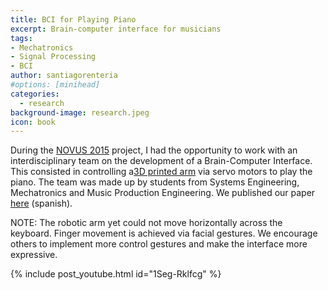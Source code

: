 ```yaml
---
title: BCI for Playing Piano
excerpt: Brain-computer interface for musicians
tags:
- Mechatronics
- Signal Processing
- BCI
author: santiagorenteria
#options: [minihead]
categories:
  - research
background-image: research.jpeg
icon: book
---
```


During the <a href="http://sitios.itesm.mx/novus/2015/convocatoria.html">NOVUS 2015</a> project, I had the opportunity to work with an interdisciplinary team on the development of a Brain-Computer Interface. This consisted in controlling a<a href="https://inmoov.fr/">3D printed arm</a> via servo motors to play the piano. The team was made up by students from Systems Engineering, Mechatronics and Music Production Engineering. We published our paper <a href="https://issuu.com/revistaheptagrama/docs/n4_completa/1?ff=true">here</a> (spanish).

NOTE: The robotic arm yet could not move horizontally across the keyboard. Finger movement is achieved via facial gestures. We encourage others to implement more control gestures and make the interface more expressive.

{% include post_youtube.html id="1Seg-Rklfcg" %}
